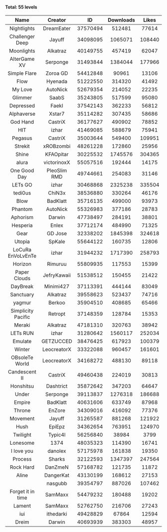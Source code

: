 #### Total: 55 levels

| Name | Creator | ID | Downloads | Likes |
|:---:|:---:|:---:|:---:|:---:|
| Nightlights | DreamEater | 37570494 | 512481 | 77614
| Challenger Deep | Jayuff | 34098095 | 1065071 | 108440
| Moonlights | Alkatraz | 40149755 | 457419 | 62047
| AlterGame XV | Serponge | 31493844 | 1384044 | 177966
| Simple Flare | Zoroa GD | 54412848 | 90961 | 13106
| Flow | Hyenada | 51222550 | 314320 | 41492
| My Love | AutoNick | 52679354 | 214052 | 22235
| Glimmer | SaabS | 35243805 | 517599 | 95080
| Depressed | FaekI | 37542143 | 362233 | 56812
| Alphaverse | Xstar7 | 35114282 | 307435 | 58686
| God Hand | CastriX | 36177627 | 490902 | 78852
| HIT | izhar | 41469085 | 588679 | 75941
| Pegasus | CastriX | 35003644 | 549400 | 109951
| Strekit | xROBzombi | 48261228 | 172860 | 25956
| Shine | KFAOpitar | 30225532 | 1745576 | 304365
| alura | victorinoxX | 55057516 | 192444 | 14175
| One Good Day | PleoSlim RMD | 49744661 | 254083 | 31146
| LETs GO | izhar | 30468868 | 2325238 | 335504
| tedi0us | ChiN3x | 38536880 | 330264 | 46176
| Blow | BadKlatt | 35716135 | 499000 | 93973
| Phantom | AutoNick | 55326983 | 377186 | 28783
| Aphorism | Darwin | 47738497 | 284191 | 38801
| Hesperia | Enlex | 37712174 | 484990 | 71325
| Gear | GD Jose | 32338202 | 1845398 | 324618
| Utopia | SpKale | 55644122 | 160735 | 12806
| LoCuRa EnVoLvEnTe | izhar | 31944232 | 1717390 | 258793
| Horizon | Rimuruu | 55809935 | 117553 | 15399
| Paper Clouds | JefryKawaii | 51538512 | 150455 | 21422
| DayBreak | Minimi427 | 37113391 | 444144 | 83049
| Sanctuary | Alkatraz | 39558623 | 523437 | 74716
| yagmur | Berkoo | 35904510 | 408685 | 65466
| Simplicity Pacific | Retropt | 37148359 | 128784 | 15353
| Meraki | Alkatraz | 47181310 | 320763 | 38942
| LETs  RUN | izhar | 31280642 | 1560117 | 252034
| Emulate | GETZUCCED | 38476425 | 617923 | 100379
| Winter | LeocreatorX | 33322088 | 960457 | 161601
| OBsoleTe World | LeocreatorX | 34168272 | 488130 | 89118
| Candescent II | CastriX | 49460438 | 224019 | 30813
| Honshitsu | Dashtrict | 35872642 | 347203 | 64647
| Under | Serponge | 39113837 | 1276318 | 186688
| Empire | BadKlatt | 40631606 | 633749 | 87968
| Throne | EnZore | 34309016 | 416092 | 77376
| Movement | Jayuff | 31265587 | 881268 | 121922
| Hush | EpiEpz | 34362654 | 763951 | 124970
| Twilight | Typic4l | 56256840 | 38984 | 3799
| Lonesome | 1374 | 48035323 | 114390 | 16741
| I love you | danolex | 57175978 | 161838 | 19350
| Process | Sharks | 32122593 | 1347397 | 247564
| Rock Hard | DanZmeN | 57168782 | 121735 | 11872
| Aline | DangerKat | 43130199 | 168612 | 27153
|   | nasgubb | 39354797 | 887026 | 107462
| Forget it in time | SamMaxx | 54479232 | 180488 | 19202
| Lament | SamMaxx | 52762750 | 216706 | 27243
| iui | ithedarki | 49428829 | 67864 | 12594
| Dreim | Darwin | 40693939 | 383303 | 48957
